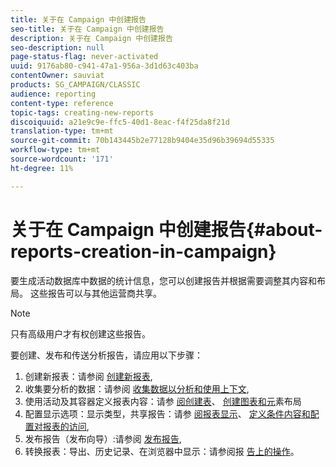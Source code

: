 ```yaml
---
title: 关于在 Campaign 中创建报告
seo-title: 关于在 Campaign 中创建报告
description: 关于在 Campaign 中创建报告
seo-description: null
page-status-flag: never-activated
uuid: 9176ab80-c941-47a1-956a-3d1d63c403ba
contentOwner: sauviat
products: SG_CAMPAIGN/CLASSIC
audience: reporting
content-type: reference
topic-tags: creating-new-reports
discoiquuid: a21e9c9e-ffc5-40d1-8eac-f4f25da8f21d
translation-type: tm+mt
source-git-commit: 70b143445b2e77128b9404e35d96b39694d55335
workflow-type: tm+mt
source-wordcount: '171'
ht-degree: 11%

---
```



# 关于在 Campaign 中创建报告{#about-reports-creation-in-campaign}

要生成活动数据库中数据的统计信息，您可以创建报告并根据需要调整其内容和布局。 这些报告可以与其他运营商共享。

>[!NOTE]
>
>只有高级用户才有权创建这些报告。

要创建、发布和传送分析报告，请应用以下步骤：

1. 创建新报表：请参阅 [创建新报表](../../reporting/using/creating-a-new-report.md),
1. 收集要分析的数据：请参阅 [收集数据以分析](../../reporting/using/collecting-data-to-analyze.md)[和使用上下文](../../reporting/using/using-the-context.md),
1. 使用活动及其容器定义报表内容：请参 [阅创建表](../../reporting/using/creating-a-table.md)、 [创建图表](../../reporting/using/creating-a-chart.md)[和元](../../reporting/using/element-layout.md)素布局
1. 配置显示选项：显示类型，共享报告：请参 [阅报表显示](../../reporting/using/configuring-access-to-the-report.md#report-display-context)、 [定义条件内容](../../reporting/using/defining-a-conditional-content.md)[和配置对报表的访问](../../reporting/using/configuring-access-to-the-report.md),
1. 发布报告（发布向导）:请参阅 [发布报告](../../reporting/using/configuring-access-to-the-report.md#publishing-the-report),
1. 转换报表：导出、历史记录、在浏览器中显示：请参阅报 [告上的操作](../../reporting/using/actions-on-reports.md)。

